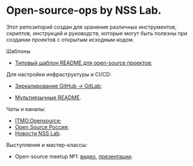 # Open-source-ops by NSS Lab.

Этот репозиторий создан для хранения различных инструментов, скриптов, инструкций и руководств, 
которые могут быть полезны при создании проектов с открытым исходным кодом.

Шаблоны

- [Типовый шаблон README для open-source проектов](template_README.rst);

Для настройки инфраструктуры и CI/CD:

- [Зеркалирование GitHub -> GitLab](/mirror_repo_to_gitlab.md);

- [Мультиязычные README](/create_multilang_readme_files.md).

Чаты и каналы:

- [ITMO.Opensource](https://t.me/itmo_opensource);
- [Open Source Россия](https://t.me/OpenSourceRu);
- [Новости NSS Lab](https://t.me/NSS_group).

Выступления и мастер-классы:

- Open-source meetup №1: [видео](https://aim.club/publications/scientific-open-source-meetup), 
[презентации](https://disk.yandex.ru/d/mFybSAZIVEbe7w).

